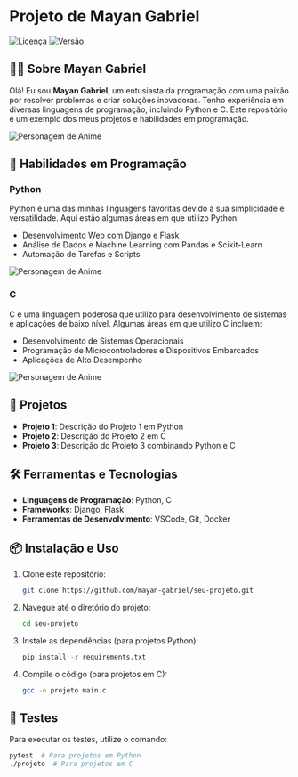 # Projeto de Mayan Gabriel

![Licença](https://img.shields.io/badge/Licença-MIT-blue.svg)
![Versão](https://img.shields.io/badge/Versão-1.0.0-brightgreen.svg)

## 🧑‍💻 Sobre Mayan Gabriel
Olá! Eu sou **Mayan Gabriel**, um entusiasta da programação com uma paixão por resolver problemas e criar soluções inovadoras. Tenho experiência em diversas linguagens de programação, incluindo Python e C. Este repositório é um exemplo dos meus projetos e habilidades em programação.

![Personagem de Anime](https://media.giphy.com/media/QVreTkU8pNWfk/giphy.gif)

## 🚀 Habilidades em Programação

### Python
Python é uma das minhas linguagens favoritas devido à sua simplicidade e versatilidade. Aqui estão algumas áreas em que utilizo Python:
- Desenvolvimento Web com Django e Flask
- Análise de Dados e Machine Learning com Pandas e Scikit-Learn
- Automação de Tarefas e Scripts

![Personagem de Anime](https://media.giphy.com/media/RhEvCHIaYQeYKIzz3v/giphy.gif)

### C
C é uma linguagem poderosa que utilizo para desenvolvimento de sistemas e aplicações de baixo nível. Algumas áreas em que utilizo C incluem:
- Desenvolvimento de Sistemas Operacionais
- Programação de Microcontroladores e Dispositivos Embarcados
- Aplicações de Alto Desempenho

![Personagem de Anime](https://media.giphy.com/media/XGd9yD9YN4dSKhFbdD/giphy.gif)

## 📜 Projetos
- **Projeto 1**: Descrição do Projeto 1 em Python
- **Projeto 2**: Descrição do Projeto 2 em C
- **Projeto 3**: Descrição do Projeto 3 combinando Python e C

## 🛠️ Ferramentas e Tecnologias
- **Linguagens de Programação**: Python, C
- **Frameworks**: Django, Flask
- **Ferramentas de Desenvolvimento**: VSCode, Git, Docker

## 📦 Instalação e Uso
1. Clone este repositório:
    ```sh
    git clone https://github.com/mayan-gabriel/seu-projeto.git
    ```
2. Navegue até o diretório do projeto:
    ```sh
    cd seu-projeto
    ```
3. Instale as dependências (para projetos Python):
    ```sh
    pip install -r requirements.txt
    ```
4. Compile o código (para projetos em C):
    ```sh
    gcc -o projeto main.c
    ```

## 🧪 Testes
Para executar os testes, utilize o comando:
```sh
pytest  # Para projetos em Python
./projeto  # Para projetos em C
